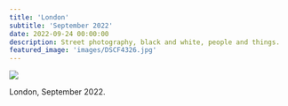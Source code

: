 ```yaml
---
title: 'London'
subtitle: 'September 2022'
date: 2022-09-24 00:00:00
description: Street photography, black and white, people and things.
featured_image: 'images/DSCF4326.jpg'
---
```


![]({{site.baseurl}}/images/DSCF4326.jpg)

London, September 2022.

